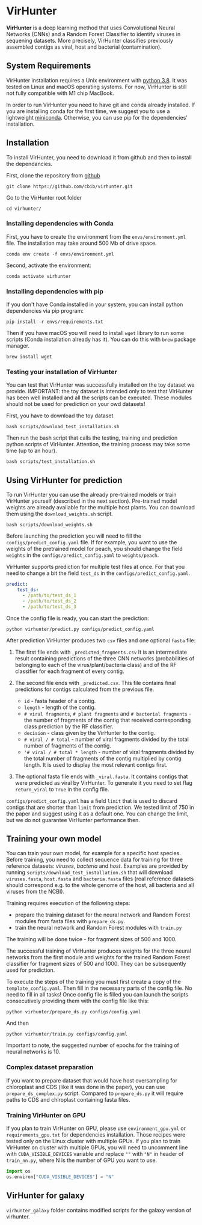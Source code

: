 # VirHunter

**VirHunter** is a deep learning method that uses Convolutional Neural Networks (CNNs) and a Random Forest Classifier to identify viruses in sequening datasets. More precisely, VirHunter classifies previously assembled contigs as viral, host and bacterial (contamination). 

## System Requirements
VirHunter installation requires a Unix environment with [python 3.8](http://www.python.org/). 
It was tested on Linux and macOS operating systems. 
For now, VirHunter is still not fully compatible with M1 chip MacBook.

In order to run VirHunter you need to have git and conda already installed. 
If you are installing conda for the first time, we suggest you to use 
a lightweight [miniconda](https://docs.conda.io/en/latest/miniconda.html).
Otherwise, you can use pip for the dependencies' installation.
         
## Installation 

To install VirHunter, you need to download it from github and then to install the dependancies.

First, clone the repository from [github](https://github.com/cbib/virhunter)

```shell
git clone https://github.com/cbib/virhunter.git
```

Go to the VirHunter root folder

```shell
cd virhunter/
```


### Installing dependencies with Conda

First, you have to create the environment from the `envs/environment.yml` file. 
The installation may take around 500 Mb of drive space. 

```shell
conda env create -f envs/environment.yml
```

Second, activate the environment:

```shell
conda activate virhunter
```

### Installing dependencies with pip

If you don't have Conda installed in your system, you can install python dependencies via pip program:

```shell
pip install -r envs/requirements.txt
```

Then if you have macOS you will need to install `wget` library to run some scripts (Conda installation already has it). You can do this with `brew` package manager.

```shell
brew install wget
```

### Testing your installation of VirHunter

You can test that VirHunter was successfully installed on the toy dataset we provide. 
IMPORTANT: the toy dataset is intended only to test that VirHunter has been well installed and all the scripts can be executed. 
These modules should not be used for prediction on your owd datasets!

First, you have to download the toy dataset
```shell
bash scripts/download_test_installation.sh
```
Then run the bash script that calls the testing, training and prediction python scripts of VirHunter.
Attention, the training process may take some time (up to an hour).
```shell
bash scripts/test_installation.sh
```

## Using VirHunter for prediction

To run VirHunter you can use the already pre-trained models or train VirHunter yourself (described in the next section).
Pre-trained model weights are already available for the multiple host plants. 
You can download them using the `download_weights.sh` script.

```shell
bash scripts/download_weights.sh 
```

Before launching the prediction you will need to fill the `configs/predict_config.yaml` file. 
If for example, you want to use the weights of the pretrained model for peach, 
you should change the field `weights` in the `configs/predict_config.yaml` to `weights/peach`.

VirHunter supports prediction for multiple test files at once. 
For that you need to change a bit the field `test_ds` in the
`configs/predict_config.yaml`. 

```yaml
predict:
    test_ds:
      - /path/to/test_ds_1
      - /path/to/test_ds_2
      - /path/to/test_ds_3  
```

Once the config file is ready, you can start the prediction:

```shell
python virhunter/predict.py configs/predict_config.yaml
```

After prediction VirHunter produces two `csv` files and one optional `fasta` file:

1. The first file ends with `_predicted_fragments.csv`
It is an intermediate result containing predictions of the three CNN networks (probabilities of belonging to each of the virus/plant/bacteria class) and of the RF classifier for each fragment of every contig.

2. The second file ends with `_predicted.csv`. 
This file contains final predictions for contigs calculated from the previous file. 
   - `id` - fasta header of a contig.
   - `length` - length of the contig.
   - `# viral fragments`, `# plant fragments` and `# bacterial fragments` - the number of fragments of the contig that received corresponding class prediction by the RF classifier.
   - `decision` - class given by the VirHunter to the contig.
   - `# viral / # total` - number of viral fragments divided by the total number of fragments of the contig.
   - `'# viral / # total * length` - number of viral fragments divided by the total number of fragments of the contig multiplied by contig length. It is used to display the most relevant contigs first.

3. The optional fasta file ends with `_viral.fasta`. It contains contigs that were predicted as viral by VirHunter.
To generate it you need to set flag `return_viral` to `True` in the config file.

`configs/predict_config.yaml` has a field `limit` that is used to discard contigs that are shorter than `limit` from prediction. 
We tested limit of 750 in the paper and suggest using it as a default one. You can change the limit, but we do not guarantee VirHunter performance then.


## Training your own model

You can train your own model, for example for a specific host species. Before training, you need to collect sequence 
data for training for three reference datasets: _viruses_, _bacteria_ and _host_. 
Examples are provided by running `scripts/download_test_installation.sh` that will download `viruses.fasta`, 
`host.fasta` and `bacteria.fasta` files (real reference datasets should correspond 
e.g. to the whole genome of the host, all bacteria and all viruses from the NCBI).

Training requires execution of the following steps:
- prepare the training dataset for the neural network and Random Forest modules from fasta files with `prepare_ds.py`.
- train the neural network and Random Forest modules with `train.py`

The training will be done twice - for fragment sizes of 500 and 1000.

The successful training of VirHunter produces weights for the three neural networks from the first module and weights for the 
trained Random Forest classifier for fragment sizes of 500 and 1000. They can be subsequently used for prediction.

To execute the steps of the training you must first create a copy of the `template_config.yaml`. 
Then fill in the necessary parts of the config file. No need to fill in all tasks! 
Once config file is filled you can launch the scripts consecutively providing them with the config file like this:
```shell
python virhunter/prepare_ds.py configs/config.yaml
```
And then
```shell
python virhunter/train.py configs/config.yaml
```
Important to note, the suggested number of epochs for the training of neural networks is 10.

### Complex dataset preparation
If you want to prepare dataset that would have host oversampling for chloroplast and CDS (like it was done in the paper), 
you can use `prepare_ds_complex.py` script. Compared to `prepare_ds.py` it will require paths to CDS and chlroplast containing fasta files.

### Training VirHunter on GPU

If you plan to train VirHunter on GPU, please use `environment_gpu.yml` or `requirements_gpu.txt` for dependencies installation.
Those recipes were tested only on the Linux cluster with multiple GPUs.
If you plan to train VirHunter on cluster with multiple GPUs, you will need to uncomment line with
`CUDA_VISIBLE_DEVICES` variable and replace `""` with `"N"` in header of `train_nn.py`, where N is the number of GPU you want to use.

```python
import os
os.environ["CUDA_VISIBLE_DEVICES"] = "N"
```

## VirHunter for galaxy
`virhunter_galaxy` folder contains modified scripts for the galaxy version of virhunter.
